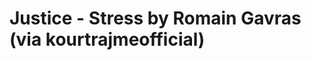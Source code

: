 <!--
id: 1055256934
link: http://tumblr.atmos.org/post/1055256934/justice-stress-by-romain-gavras-via
slug: justice-stress-by-romain-gavras-via
date: Thu Sep 02 2010 15:54:03 GMT-0700 (PDT)
publish: 2010-09-02
tags: 
title: Justice - Stress by Romain Gavras (via kourtrajmeofficial)
-->


Justice - Stress by Romain Gavras (via kourtrajmeofficial)
==========================================================



